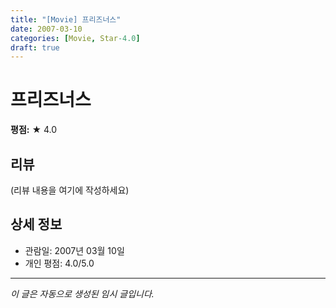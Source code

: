 ```yaml
---
title: "[Movie] 프리즈너스"
date: 2007-03-10
categories: [Movie, Star-4.0]
draft: true
---
```


# 프리즈너스

**평점:** ★ 4.0

## 리뷰

(리뷰 내용을 여기에 작성하세요)

## 상세 정보

- 관람일: 2007년 03월 10일
- 개인 평점: 4.0/5.0

---

*이 글은 자동으로 생성된 임시 글입니다.*
